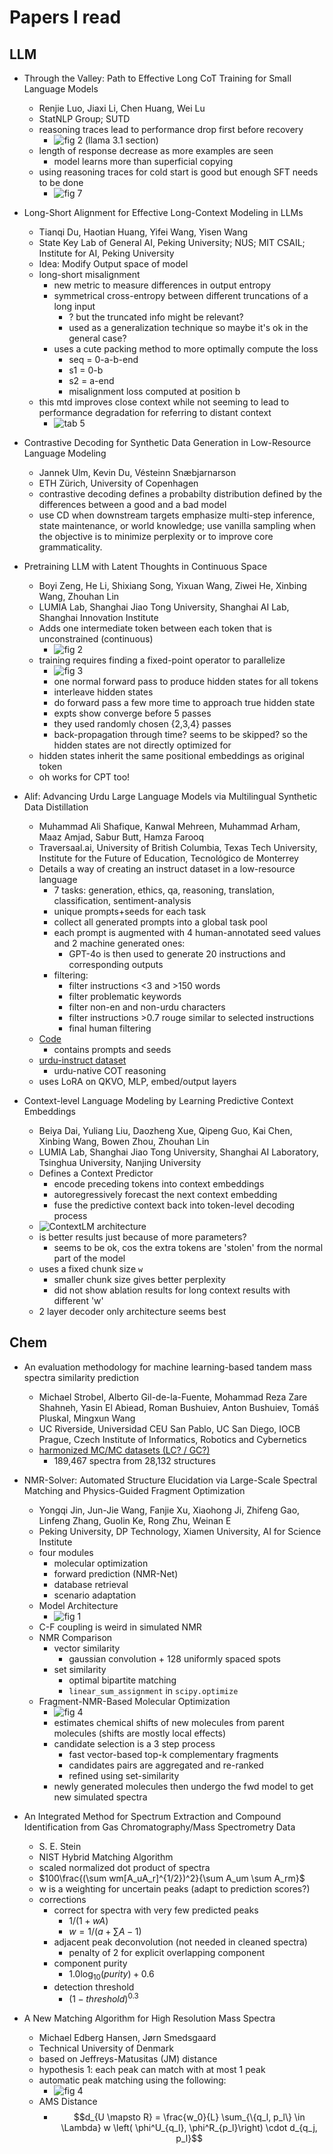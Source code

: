 # Papers I read

## LLM
- Through the Valley: Path to Effective Long CoT Training for Small Language Models
    - Renjie Luo, Jiaxi Li, Chen Huang, Wei Lu
    - StatNLP Group; SUTD
    - reasoning traces lead to performance drop first before recovery
        - ![fig 2 (llama 3.1 section)](images/through_the_valley/fig2_llama3.1_8b.png)
    - length of response decrease as more examples are seen
        - model learns more than superficial copying
    - using reasoning traces for cold start is good but enough SFT needs to be done
        - ![fig 7](images/through_the_valley/fig7.png)

- Long-Short Alignment for Effective Long-Context Modeling in LLMs
    - Tianqi Du, Haotian Huang, Yifei Wang, Yisen Wang
    - State Key Lab of General AI, Peking University; NUS; MIT CSAIL; Institute for AI, Peking University
    - Idea: Modify Output space of model
    - long-short misalignment
        - new metric to measure differences in output entropy
        - symmetrical cross-entropy between different truncations of a long input
            - ? but the truncated info might be relevant?
            - used as a generalization technique so maybe it's ok in the general case?
        - uses a cute packing method to more optimally compute the loss
            - seq = 0-a-b-end
            - s1 = 0-b
            - s2 = a-end
            - misalignment loss computed at position b
    - this mtd improves close context while not seeming to lead to performance degradation for referring to distant context
        - ![tab 5](images/long_short_alignment/tab5.png)

- Contrastive Decoding for Synthetic Data Generation in Low-Resource Language Modeling
    - Jannek Ulm, Kevin Du, Vésteinn Snæbjarnarson
    - ETH Zürich, University of Copenhagen
    - contrastive decoding defines a probabilty distribution defined by the differences between a good and a bad model
    - use CD when downstream targets emphasize multi-step inference, state maintenance, or world knowledge; use vanilla sampling when the objective is to minimize perplexity or to improve core grammaticality.

- Pretraining LLM with Latent Thoughts in Continuous Space
    - Boyi Zeng, He Li, Shixiang Song, Yixuan Wang, Ziwei He, Xinbing Wang, Zhouhan Lin
    - LUMIA Lab, Shanghai Jiao Tong University, Shanghai AI Lab, Shanghai Innovation Institute
    - Adds one intermediate token between each token that is unconstrained (continuous)
        - ![fig 2](images/latent_cont_space/inference.png)
    - training requires finding a fixed-point operator to parallelize
        - ![fig 3](images/latent_cont_space/training.png)
        - one normal forward pass to produce hidden states for all tokens
        - interleave hidden states
        - do forward pass a few more time to approach true hidden state
        - expts show converge before 5 passes
        - they used randomly chosen {2,3,4} passes
        - back-propagation through time? seems to be skipped? so the hidden states are not directly optimized for
    - hidden states inherit the same positional embeddings as original token
    - oh works for CPT too!

- Alif: Advancing Urdu Large Language Models via Multilingual Synthetic Data Distillation
    - Muhammad Ali Shafique, Kanwal Mehreen, Muhammad Arham, Maaz Amjad, Sabur Butt, Hamza Farooq
    - Traversaal.ai, University of British Columbia, Texas Tech University, Institute for the Future of Education, Tecnológico de Monterrey
    - Details a way of creating an instruct dataset in a low-resource language
        - 7 tasks: generation, ethics, qa, reasoning, translation, classification, sentiment-analysis
        - unique prompts+seeds for each task
        - collect all generated prompts into a global task pool
        - each prompt is augmented with 4 human-annotated seed values and 2 machine generated ones:
            - GPT-4o is then used to generate 20 instructions and corresponding outputs
        - filtering:
            - filter instructions <3 and >150 words
            - filter problematic keywords
            - filter non-en and non-urdu characters
            - filter instructions >0.7 rouge similar to selected instructions
            - final human filtering
    - [Code](https://github.com/traversaal-ai/alif-urdu-llm)
        - contains prompts and seeds
    - [urdu-instruct dataset](https://huggingface.co/datasets/large-traversaal/urdu-instruct)
        - urdu-native COT reasoning
    - uses LoRA on QKVO, MLP, embed/output layers

- Context-level Language Modeling by Learning Predictive Context Embeddings
    - Beiya Dai, Yuliang Liu, Daozheng Xue, Qipeng Guo, Kai Chen, Xinbing Wang, Bowen Zhou, Zhouhan Lin
    - LUMIA Lab, Shanghai Jiao Tong University, Shanghai AI Laboratory, Tsinghua University, Nanjing University
    - Defines a Context Predictor
        - encode preceding tokens into context embeddings
        - autoregressively forecast the next context embedding
        - fuse the predictive context back into token-level decoding process
    - ![ContextLM architecture](images/context_lm/architecture.png)
    - is better results just because of more parameters?
        - seems to be ok, cos the extra tokens are 'stolen' from the normal part of the model
    - uses a fixed chunk size `w`
        - smaller chunk size gives better perplexity
        - did not show ablation results for long context results with different 'w'
    - 2 layer decoder only architecture seems best


## Chem
- An evaluation methodology for machine learning-based tandem mass spectra similarity prediction
    - Michael Strobel, Alberto Gil-de-la-Fuente, Mohammad Reza Zare Shahneh, Yasin El Abiead, Roman Bushuiev, Anton Bushuiev, Tomáš Pluskal, Mingxun Wang
    - UC Riverside, Universidad CEU San Pablo, UC San Diego, IOCB Prague, Czech Institute of Informatics, Robotics and Cybernetics
    - [harmonized MC/MC datasets (LC? / GC?)](https://external.gnps2.org/gnpslibrary)
        - 189,467 spectra from 28,132 structures

- NMR-Solver: Automated Structure Elucidation via Large-Scale Spectral Matching and Physics-Guided Fragment Optimization
    -  Yongqi Jin, Jun-Jie Wang, Fanjie Xu, Xiaohong Ji, Zhifeng Gao, Linfeng Zhang, Guolin Ke, Rong Zhu, Weinan E
    - Peking University, DP Technology, Xiamen University, AI for Science Institute
    - four modules
        - molecular optimization
        - forward prediction (NMR-Net)
        - database retrieval
        - scenario adaptation
    - Model Architecture
        - ![fig 1](images/nmr_solver/fig1.png)
    - C-F coupling is weird in simulated NMR
    - NMR Comparison
        - vector similarity
            - gaussian convolution + 128 uniformly spaced spots
        - set similarity
            - optimal bipartite matching
            - `linear_sum_assignment` in `scipy.optimize`
    - Fragment-NMR-Based Molecular Optimization
        - ![fig 4](images/nmr_solver/fig4.png)
        - estimates chemical shifts of new molecules from parent molecules (shifts are mostly local effects)
        - candidate selection is a 3 step process
            - fast vector-based top-k complementary fragments
            - candidates pairs are aggregated and re-ranked
            - refined using set-similarity
        - newly generated molecules then undergo the fwd model to get new simulated spectra

- An Integrated Method for Spectrum Extraction and Compound Identification from Gas Chromatography/Mass Spectrometry Data
    - S. E. Stein
    - NIST Hybrid Matching Algorithm
    - scaled normalized dot product of spectra
    - $100\frac{(\sum wm[A_uA_r]^{1/2})^2}{\sum A_um \sum A_rm}$
    - w is a weighting for uncertain peaks (adapt to prediction scores?)
    - corrections
        - correct for spectra with very few predicted peaks
            - $1/(1+wA)$
            - $w=1/(a+\sum{A-1})$
        - adjacent peak deconvolution (not needed in cleaned spectra)
            - penalty of 2 for explicit overlapping component
        - component purity
            - $1.0 \log_{10}(purity) + 0.6$
        - detection threshold
            - $(1-threshold)^{0.3}$

- A New Matching Algorithm for High Resolution Mass Spectra
    - Michael Edberg Hansen, Jørn Smedsgaard
    - Technical University of Denmark
    - based on Jeffreys-Matusitas (JM) distance
    - hypothesis 1: each peak can match with at most 1 peak
    - automatic peak matching using the following:
        - ![fig 4](images/ams_matching/alignment_algo.png)
    - AMS Distance
        - $$d_{U \mapsto R} = \frac{w_0}{L} \sum_{\{q_l, p_l\} \in \Lambda} w \left( \phi^U_{q_l}, \phi^R_{p_l}\right) \cdot d_{q_j, p_l}$$
